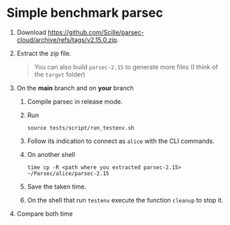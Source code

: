 # Simple benchmark parsec

1. Download <https://github.com/Scille/parsec-cloud/archive/refs/tags/v2.15.0.zip>.

2. Extract the zip file.
    > You can also build `parsec-2.15` to generate more files (I think of the `target` folder)

3. On the **main** branch and on **your** branch
   1. Compile parsec in release mode.
   2. Run

      ```shell
      source tests/script/run_testenv.sh
      ```

   3. Follow its indication to connect as `alice` with the CLI commands.
   4. On another shell

      ```shell
      time cp -R <path where you extracted parsec-2.15> ~/Parsec/alice/parsec-2.15
      ```

   5. Save the taken time.
   6. On the shell that run `testenv` execute the function `cleanup` to stop it.

4. Compare both time
